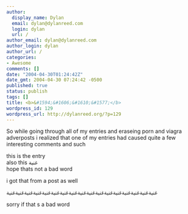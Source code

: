 ```yaml
---
author:
  display_name: Dylan
  email: dylan@dylanreed.com
  login: dylan
  url: /
author_email: dylan@dylanreed.com
author_login: dylan
author_url: /
categories:
- Awesome
comments: []
date: "2004-04-30T01:24:42Z"
date_gmt: 2004-04-30 07:24:42 -0500
published: true
status: publish
tags: []
title: <b>&#1594;&#1606;&#1610;&#1577;</b>
wordpress_id: 129
wordpress_url: http://dylanreed.org/?p=129
---
```


So while going through all of my entries and eraseing porn and viagra adverposts i realized that one of my entries had caused quite a few interesting comments and such

this is the entry  
also this غنية  
hope thats not a bad word

i got that from a post as well

غنيةغنيةغنيةغنيةغنيةغنيةغنيةغنيةغنيةغنيةغنيةغنيةغنيةغنيةغنيةغنيةغنية

sorry if that s a bad word
